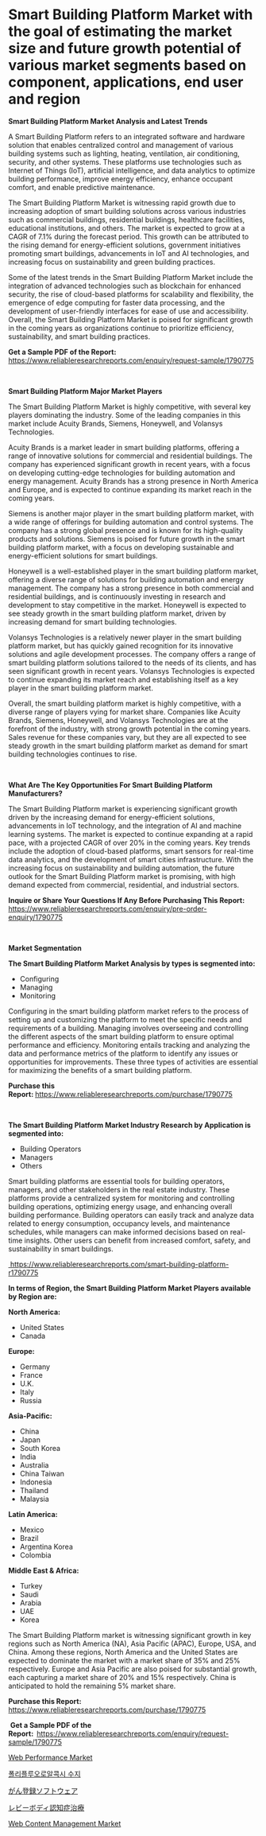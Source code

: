 <p><h1>Smart Building Platform Market with the goal of estimating the market size and future growth potential of various market segments based on component, applications, end user and region</h1></p><p><strong>Smart Building Platform Market Analysis and Latest Trends</strong></p>
<p><p>A Smart Building Platform refers to an integrated software and hardware solution that enables centralized control and management of various building systems such as lighting, heating, ventilation, air conditioning, security, and other systems. These platforms use technologies such as Internet of Things (IoT), artificial intelligence, and data analytics to optimize building performance, improve energy efficiency, enhance occupant comfort, and enable predictive maintenance.</p><p>The Smart Building Platform Market is witnessing rapid growth due to increasing adoption of smart building solutions across various industries such as commercial buildings, residential buildings, healthcare facilities, educational institutions, and others. The market is expected to grow at a CAGR of 7.1% during the forecast period. This growth can be attributed to the rising demand for energy-efficient solutions, government initiatives promoting smart buildings, advancements in IoT and AI technologies, and increasing focus on sustainability and green building practices.</p><p>Some of the latest trends in the Smart Building Platform Market include the integration of advanced technologies such as blockchain for enhanced security, the rise of cloud-based platforms for scalability and flexibility, the emergence of edge computing for faster data processing, and the development of user-friendly interfaces for ease of use and accessibility. Overall, the Smart Building Platform Market is poised for significant growth in the coming years as organizations continue to prioritize efficiency, sustainability, and smart building practices.</p></p>
<p><strong>Get a Sample PDF of the Report:&nbsp;</strong> <a href="https://www.reliableresearchreports.com/enquiry/request-sample/1790775">https://www.reliableresearchreports.com/enquiry/request-sample/1790775</a></p>
<p>&nbsp;</p>
<p><strong>Smart Building Platform Major Market Players</strong></p>
<p><p>The Smart Building Platform Market is highly competitive, with several key players dominating the industry. Some of the leading companies in this market include Acuity Brands, Siemens, Honeywell, and Volansys Technologies.</p><p>Acuity Brands is a market leader in smart building platforms, offering a range of innovative solutions for commercial and residential buildings. The company has experienced significant growth in recent years, with a focus on developing cutting-edge technologies for building automation and energy management. Acuity Brands has a strong presence in North America and Europe, and is expected to continue expanding its market reach in the coming years.</p><p>Siemens is another major player in the smart building platform market, with a wide range of offerings for building automation and control systems. The company has a strong global presence and is known for its high-quality products and solutions. Siemens is poised for future growth in the smart building platform market, with a focus on developing sustainable and energy-efficient solutions for smart buildings.</p><p>Honeywell is a well-established player in the smart building platform market, offering a diverse range of solutions for building automation and energy management. The company has a strong presence in both commercial and residential buildings, and is continuously investing in research and development to stay competitive in the market. Honeywell is expected to see steady growth in the smart building platform market, driven by increasing demand for smart building technologies.</p><p>Volansys Technologies is a relatively newer player in the smart building platform market, but has quickly gained recognition for its innovative solutions and agile development processes. The company offers a range of smart building platform solutions tailored to the needs of its clients, and has seen significant growth in recent years. Volansys Technologies is expected to continue expanding its market reach and establishing itself as a key player in the smart building platform market.</p><p>Overall, the smart building platform market is highly competitive, with a diverse range of players vying for market share. Companies like Acuity Brands, Siemens, Honeywell, and Volansys Technologies are at the forefront of the industry, with strong growth potential in the coming years. Sales revenue for these companies vary, but they are all expected to see steady growth in the smart building platform market as demand for smart building technologies continues to rise.</p></p>
<p>&nbsp;</p>
<p><strong>What Are The Key Opportunities For Smart Building Platform Manufacturers?</strong></p>
<p><p>The Smart Building Platform market is experiencing significant growth driven by the increasing demand for energy-efficient solutions, advancements in IoT technology, and the integration of AI and machine learning systems. The market is expected to continue expanding at a rapid pace, with a projected CAGR of over 20% in the coming years. Key trends include the adoption of cloud-based platforms, smart sensors for real-time data analytics, and the development of smart cities infrastructure. With the increasing focus on sustainability and building automation, the future outlook for the Smart Building Platform market is promising, with high demand expected from commercial, residential, and industrial sectors.</p></p>
<p><strong>Inquire or Share Your Questions If Any Before Purchasing This Report:</strong> <a href="https://www.reliableresearchreports.com/enquiry/pre-order-enquiry/1790775">https://www.reliableresearchreports.com/enquiry/pre-order-enquiry/1790775</a></p>
<p>&nbsp;</p>
<p><strong>Market Segmentation</strong></p>
<p><strong>The Smart Building Platform Market Analysis by types is segmented into:</strong></p>
<p><ul><li>Configuring</li><li>Managing</li><li>Monitoring</li></ul></p>
<p><p>Configuring in the smart building platform market refers to the process of setting up and customizing the platform to meet the specific needs and requirements of a building. Managing involves overseeing and controlling the different aspects of the smart building platform to ensure optimal performance and efficiency. Monitoring entails tracking and analyzing the data and performance metrics of the platform to identify any issues or opportunities for improvements. These three types of activities are essential for maximizing the benefits of a smart building platform.</p></p>
<p><strong>Purchase this Report:&nbsp;</strong><a href="https://www.reliableresearchreports.com/purchase/1790775">https://www.reliableresearchreports.com/purchase/1790775</a></p>
<p>&nbsp;</p>
<p><strong>The Smart Building Platform Market Industry Research by Application is segmented into:</strong></p>
<p><ul><li>Building Operators</li><li>Managers</li><li>Others</li></ul></p>
<p><p>Smart building platforms are essential tools for building operators, managers, and other stakeholders in the real estate industry. These platforms provide a centralized system for monitoring and controlling building operations, optimizing energy usage, and enhancing overall building performance. Building operators can easily track and analyze data related to energy consumption, occupancy levels, and maintenance schedules, while managers can make informed decisions based on real-time insights. Other users can benefit from increased comfort, safety, and sustainability in smart buildings.</p></p>
<p><a href="https://www.reliableresearchreports.com/smart-building-platform-r1790775">&nbsp;https://www.reliableresearchreports.com/smart-building-platform-r1790775</a></p>
<p><strong>In terms of Region, the Smart Building Platform Market Players available by Region are:</strong></p>
<p>
    <p> <strong> North America: </strong>
        <ul>
            <li>United States</li>
            <li>Canada</li>
        </ul>
        </p> 
    <p> <strong> Europe: </strong>
        <ul>
            <li>Germany</li>
            <li>France</li>
            <li>U.K.</li>
            <li>Italy</li>
            <li>Russia</li>
        </ul>
        </p> 
    <p> <strong> Asia-Pacific: </strong>
        <ul>
            <li>China</li>
            <li>Japan</li>
            <li>South Korea</li>
            <li>India</li>
            <li>Australia</li>
            <li>China Taiwan</li>
            <li>Indonesia</li>
            <li>Thailand</li>
            <li>Malaysia</li>
        </ul>
        </p> 
    <p> <strong> Latin America: </strong>
        <ul>
            <li>Mexico</li>
            <li>Brazil</li>
            <li>Argentina Korea</li>
            <li>Colombia</li>
        </ul>
        </p> 
    <p> <strong> Middle East & Africa: </strong>
        <ul>
            <li>Turkey</li>
            <li>Saudi</li>
            <li>Arabia</li>
            <li>UAE</li>
            <li>Korea</li>
        </ul>
    </p>
    </p>
<p><p>The Smart Building Platform market is witnessing significant growth in key regions such as North America (NA), Asia Pacific (APAC), Europe, USA, and China. Among these regions, North America and the United States are expected to dominate the market with a market share of 35% and 25% respectively. Europe and Asia Pacific are also poised for substantial growth, each capturing a market share of 20% and 15% respectively. China is anticipated to hold the remaining 5% market share.</p></p>
<p><strong>Purchase this Report: </strong><a href="https://www.reliableresearchreports.com/purchase/1790775">https://www.reliableresearchreports.com/purchase/1790775</a></p>
<p>&nbsp;<strong>Get a Sample PDF of the Report:&nbsp;&nbsp;</strong><a href="https://www.reliableresearchreports.com/enquiry/request-sample/1790775">https://www.reliableresearchreports.com/enquiry/request-sample/1790775</a></p>
<p><strong></strong></p>
<p><p><a href="https://github.com/derrinmiltonellis35gcl/Market-Research-Report-List-4/blob/main/web-performance-market.md">Web Performance Market</a></p><p><a href="https://github.com/tasfiyaj85/Market-Research-Report-List-2/blob/main/653899686450.md">폴리플루오로알콕시 수지</a></p><p><a href="https://github.com/Alenaieme/Market-Research-Report-List-2/blob/main/941029969144.md">がん登録ソフトウェア</a></p><p><a href="https://github.com/klon646/Market-Research-Report-List-3/blob/main/133147369143.md">レビーボディ認知症治療</a></p><p><a href="https://github.com/Chiragrp22/Market-Research-Report-List-6/blob/main/web-content-management-market.md">Web Content Management Market</a></p></p>